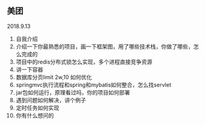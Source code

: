 ## 美团

2018.9.13

1. 自我介绍
2. 介绍一下你最熟悉的项目，画一下框架图，用了哪些技术栈，你做了哪些，怎么完成的
3. 项目中的redis分布式锁怎么实现，多个进程直接竞争资源
4. 讲一下容器
5. 数据库分页limit 2w,10 如何优化
6. springmvc执行流程和spring和mybatis如何整合，怎么找servlet
7. jar包如何运行，原理看过吗，你的项目如何部署
8. 遇到问题如何解决，讲个例子
9. 定时任务如何实现
10. 你有什么想问的

